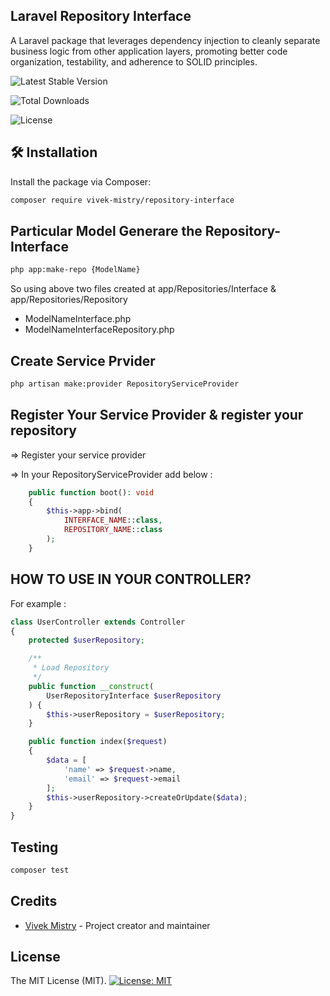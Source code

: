 ## Laravel Repository Interface

A Laravel package that leverages dependency injection to cleanly separate business logic from other application layers, promoting better code organization, testability, and adherence to SOLID principles.


![Latest Stable Version](https://img.shields.io/packagist/v/vivek-mistry/repository-interface.svg?style=flat-square&label=Latest%20Stable%20Version)

![Total Downloads](https://img.shields.io/packagist/dt/vivek-mistry/repository-interface.svg?style=flat-square&label=Total%20Downloads)

![License](https://img.shields.io/github/license/vivek-mistry/repository-interface.svg?style=flat-square)


## 🛠️ Installation

Install the package via Composer:
```bash
composer require vivek-mistry/repository-interface
```

## Particular Model Generare the Repository-Interface
```bash
php app:make-repo {ModelName}
```

So using above two files created at app/Repositories/Interface & app/Repositories/Repository
<ul>
<li>ModelNameInterface.php</li>
<li>ModelNameInterfaceRepository.php</li>
</ul>


## Create Service Prvider
```bash
php artisan make:provider RepositoryServiceProvider
```

## Register Your Service Provider & register your repository
<P>=> Register your service provider</P>
<P>=> In your RepositoryServiceProvider add below : </P>
    
```php
    public function boot(): void
    {
        $this->app->bind(
            INTERFACE_NAME::class,
            REPOSITORY_NAME::class
        );
    }
```    

## HOW TO USE IN YOUR CONTROLLER? 

For example : 

```php
class UserController extends Controller
{
    protected $userRepository;

    /**
     * Load Repository
     */
    public function __construct(
        UserRepositoryInterface $userRepository
    ) {
        $this->userRepository = $userRepository;
    }

    public function index($request)
    {
        $data = [
            'name' => $request->name,
            'email' => $request->email
        ];
        $this->userRepository->createOrUpdate($data);
    }
}
```

## Testing
```php
composer test
```

## Credits

- [Vivek Mistry](https://github.com/vivek-mistry) - Project creator and maintainer

## License
The MIT License (MIT). 
[![License: MIT](https://img.shields.io/badge/License-MIT-yellow.svg)](https://opensource.org/licenses/MIT)